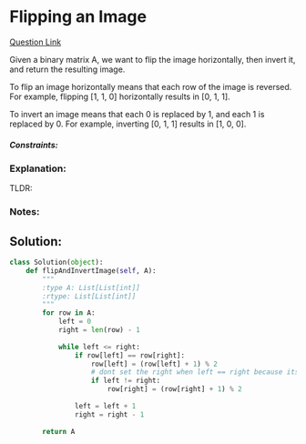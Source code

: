 # Flipping an Image

[Question Link](https://leetcode.com/problems/flipping-an-image/)  

Given a binary matrix A, we want to flip the image horizontally, then invert it, and return the resulting image.  

To flip an image horizontally means that each row of the image is reversed.  For example, flipping [1, 1, 0] horizontally results in [0, 1, 1].  

To invert an image means that each 0 is replaced by 1, and each 1 is replaced by 0. For example, inverting [0, 1, 1] results in [1, 0, 0].  

##### Constraints:

### Explanation:
TLDR: 

### Notes:


## Solution:
```Python
class Solution(object):
    def flipAndInvertImage(self, A):
        """
        :type A: List[List[int]]
        :rtype: List[List[int]]
        """
        for row in A:
            left = 0
            right = len(row) - 1
            
            while left <= right:
                if row[left] == row[right]:
                    row[left] = (row[left] + 1) % 2
                    # dont set the right when left == right because its already been flipped
                    if left != right:
                        row[right] = (row[right] + 1) % 2
                
                left = left + 1
                right = right - 1
                
        return A
```
